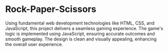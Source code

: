 # Rock-Paper-Scissors
Using fundamental web development technologies like HTML, CSS, and JavaScript, this project delivers a seamless gaming experience. The game's logic is implemented using JavaScript, ensuring accurate outcomes and smooth gameplay. The design is clean and visually appealing, enhancing the overall user experience.
